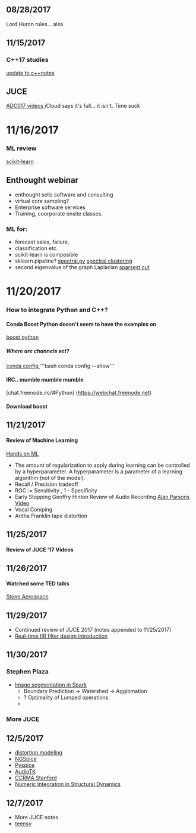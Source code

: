## 08/28/2017
Lord Huron rules...
alsa

## 11/15/2017
### C++17 studies
[ update to c++notes](https://docs.google.com/document/d/1ZkNYxt-suCA4CFmzgXMdQojluI8TNiaJNhgTQcdqcOc/edit#)

## JUCE
[ ADC017 videos ](https://www.youtube.com/channel/UCaF6fKdDrSmPDmiZcl9KLnQ/videos)
iCloud says it's full... it isn't.  Time suck

# 11/16/2017
### ML review
[ scikit-learn ](http://scikit-learn.org/stable/modules/generated/sklearn.multiclass.OneVsRestClassifier.html#sklearn.multiclass.OneVsRestClassifier)

## Enthought webinar
- enthought sells software and consulting
- virtual core sampling?
- Enterprise software services
- Training, coorporate onsite classes.
### ML for:
- forecast sales, failure, 
- classification etc.
- scikit-learn is composible
- sklearn.pipeline?
[spectral.py](https://github.com/scikit-learn/scikit-learn/blob/f3320a6f/sklearn/cluster/spectral.py#L273)
[ spectral clustering ](http://web.cse.ohio-state.edu/~belkin.8/papers/SC_AOS_07.pdf)
- second eigenvalue of the graph Laplacian  [sparsest cut](https://en.wikipedia.org/wiki/Cut_(graph_theory)#Sparsest_cut)


# 11/20/2017
### How to integrate Python and C++?
#### Conda Boost Python doesn't seem to have the examples on 
[ boost python ](http://www.boost.org/doc/libs/1_65_1/libs/python/doc/html/tutorial/tutorial/hello.html)
##### Where are channels set?
[conda config ](https://conda.io/docs/commands/conda-config.html) 
'''bash conda config --show'''
#### IRC.. mumble mumble mumble
[chat.freenode.irc/#Python] (https://webchat.freenode.net)
#### Download boost 

## 11/21/2017
#### Review of Machine Learning
[ Hands on ML ](http://techbus.safaribooksonline.com/book/programming/9781491962282/firstchapter#X2ludGVybmFsX0h0bWxWaWV3P3htbGlkPTk3ODE0OTE5NjIyODIlMkZpZG0xNDA1ODMwMjM0OTIzNjhfaHRtbCZxdWVyeT0=)
- The amount of regularization to apply during learning can be controlled by a hyperparameter. A hyperparameter is a parameter of a learning algorithm (not of the model).
- Recall / Precision tradeoff
- ROC := Sensitivity , 1 - Specificity
- Early Stopping Geoffry Hinton
Review of Audio Recording
[ Alan Parsons Video ]( )
- Vocal Comping
- Aritha Franklin tape distortion

## 11/25/2017
#### Review of JUCE '17 Videos

## 11/26/2017
#### Watched some TED talks
[ Stone Aerospace ](http://stoneaerospace.com)

## 11/29/2017
- Continued review of JUCE 2017 (notes appended to 11/25/2017)
- [Real-time IIR filter design introduction](http://www.eas.uccs.edu/~mwickert/ece5655/lecture_notes/ARM/ece5655_chap7.pdf)

## 11/30/2017

### Stephen Plaza
- [ Image segmentation in Spark](https://arxiv.org/pdf/1604.00385.pdf)
  +  Boundary Prediction -> Watershed -> Agglomation
    * ? Optimality of Lumped operations
    *  

### More JUCE

## 12/5/2017

- [distortion modeling](https://ccrma.stanford.edu/~dtyeh/papers/DavidYehThesissinglesided.pdf)
- [NGSpice](http://ngspice.sourceforge.net/screens.html)
- [Pyspice](https://pyspice.fabrice-salvaire.fr/examples/diode/voltage-multiplier.html)
- [AudioTK](https://github.com/mbrucher/AudioTK.git)
- [CCRMA Stanford](https://ccrma.stanford.edu/papers)
- [Numeric Integration in Structural Dynamics](http://people.duke.edu/~hpgavin/cee541/NumericalIntegration.pdf)


## 12/7/2017

- More JUCE notes
- [teensy](https://www.pjrc.com/teensy/td_libs_Audio.html)







